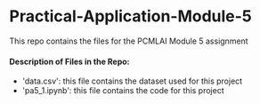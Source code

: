 # Practical-Application-Module-5
This repo contains the files for the PCMLAI Module 5 assignment

#### Description of Files in the Repo:
- 'data.csv': this file contains the dataset used for this project
- 'pa5_1.ipynb': this file contains the code for this project
